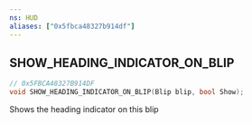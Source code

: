```yaml
---
ns: HUD
aliases: ["0x5fbca48327b914df"]
---
```

## SHOW_HEADING_INDICATOR_ON_BLIP

```c
// 0x5FBCA48327B914DF
void SHOW_HEADING_INDICATOR_ON_BLIP(Blip blip, bool Show);
```

Shows the heading indicator on this blip

